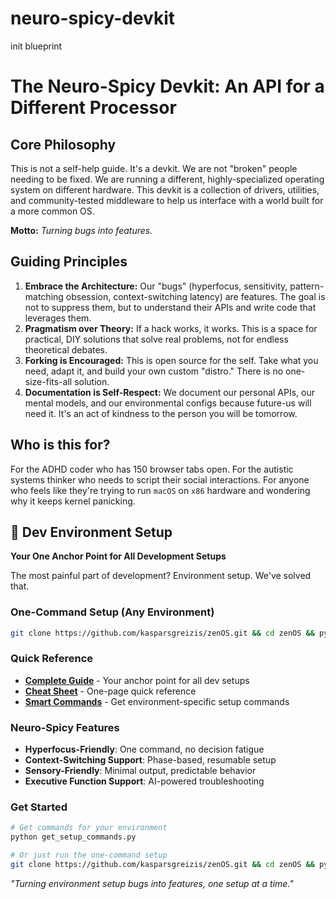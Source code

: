 # neuro-spicy-devkit
init blueprint 

# The Neuro-Spicy Devkit: An API for a Different Processor

## Core Philosophy

This is not a self-help guide. It's a devkit. We are not "broken" people needing to be fixed. We are running a different, highly-specialized operating system on different hardware. This devkit is a collection of drivers, utilities, and community-tested middleware to help us interface with a world built for a more common OS.

**Motto:** _Turning bugs into features._

## Guiding Principles

1.  **Embrace the Architecture:** Our "bugs" (hyperfocus, sensitivity, pattern-matching obsession, context-switching latency) are features. The goal is not to suppress them, but to understand their APIs and write code that leverages them.
2.  **Pragmatism over Theory:** If a hack works, it works. This is a space for practical, DIY solutions that solve real problems, not for endless theoretical debates.
3.  **Forking is Encouraged:** This is open source for the self. Take what you need, adapt it, and build your own custom "distro." There is no one-size-fits-all solution.
4.  **Documentation is Self-Respect:** We document our personal APIs, our mental models, and our environmental configs because future-us will need it. It's an act of kindness to the person you will be tomorrow.

## Who is this for?

For the ADHD coder who has 150 browser tabs open. For the autistic systems thinker who needs to script their social interactions. For anyone who feels like they're trying to run `macOS` on `x86` hardware and wondering why it keeps kernel panicking.

## 🚀 Dev Environment Setup

**Your One Anchor Point for All Development Setups**

The most painful part of development? Environment setup. We've solved that.

### **One-Command Setup (Any Environment)**
```bash
git clone https://github.com/kasparsgreizis/zenOS.git && cd zenOS && python setup.py
```

### **Quick Reference**
- **[Complete Guide](DEV_ENVIRONMENT_SETUP.md)** - Your anchor point for all dev setups
- **[Cheat Sheet](DEV_SETUP_CHEAT_SHEET.md)** - One-page quick reference
- **[Smart Commands](get_setup_commands.py)** - Get environment-specific setup commands

### **Neuro-Spicy Features**
- **Hyperfocus-Friendly**: One command, no decision fatigue
- **Context-Switching Support**: Phase-based, resumable setup
- **Sensory-Friendly**: Minimal output, predictable behavior
- **Executive Function Support**: AI-powered troubleshooting

### **Get Started**
```bash
# Get commands for your environment
python get_setup_commands.py

# Or just run the one-command setup
git clone https://github.com/kasparsgreizis/zenOS.git && cd zenOS && python setup.py
```

*"Turning environment setup bugs into features, one setup at a time."*